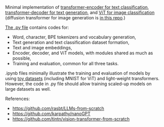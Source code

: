 Minimal implementation of [transformer-encoder for text classification](https://nbviewer.org/github/akrvrdr/NanoTransformer/blob/main/transformer_encoder_text_classification.ipynb), [transformer-decoder for text generation](https://nbviewer.org/github/akrvrdr/NanoTransformer/blob/main/transformer_decoder_text%20_generation.ipynb), and [ViT for image classification](https://nbviewer.org/github/akrvrdr/NanoTransformer/blob/main/vision_transformer_image_classification.ipynb) (diffusion transformer for image generation is [in this repo](https://github.com/akrvrdr/NanoDiffusion).)

[The .py file](https://github.com/akrvrdr/NanoTransformer/blob/main/transformer_utils.py) contains codes for: 
- Word, character, BPE tokenizers and vocabulary generation,
- Text generation and text classification dataset formation,
- Text and image embeddings,
- Encoder, decoder, and ViT models, with modules shared as much as possible,
- Training and evaluation, common for all three tasks.

.ipynb files minimally illustrate the training and evaluation of models by using [toy datasets](https://github.com/akrvrdr/NanoTransformer/tree/main/training%20data) (including MNIST for ViT) and light-weight transformers. However, the code in .py file should allow training scaled-up models on large datasets as well.

References:
- https://github.com/rasbt/LLMs-from-scratch
- https://github.com/karpathy/nanoGPT
- https://github.com/tintn/vision-transformer-from-scratch
